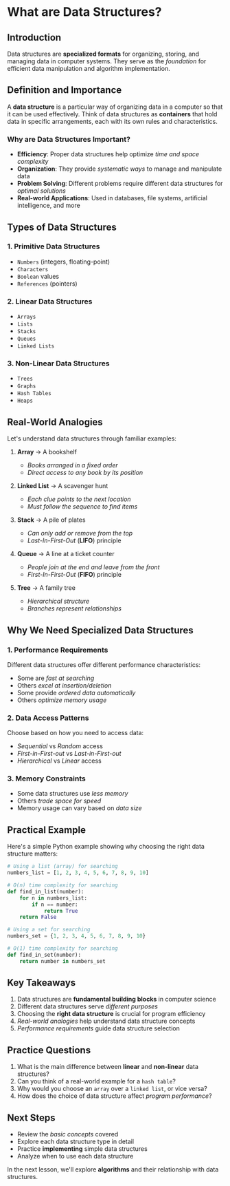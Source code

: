 # What are Data Structures?

## Introduction
Data structures are **specialized formats** for organizing, storing, and managing data in computer systems. They serve as the *foundation* for efficient data manipulation and algorithm implementation.

## Definition and Importance
A **data structure** is a particular way of organizing data in a computer so that it can be used effectively. Think of data structures as **containers** that hold data in specific arrangements, each with its own rules and characteristics.

### Why are Data Structures Important?
- **Efficiency**: Proper data structures help optimize *time and space complexity*
- **Organization**: They provide *systematic ways* to manage and manipulate data
- **Problem Solving**: Different problems require different data structures for *optimal solutions*
- **Real-world Applications**: Used in databases, file systems, artificial intelligence, and more

## Types of Data Structures

### 1. Primitive Data Structures
- `Numbers` (integers, floating-point)
- `Characters`
- `Boolean` values
- `References` (pointers)

### 2. Linear Data Structures
- `Arrays`
- `Lists`
- `Stacks`
- `Queues`
- `Linked Lists`

### 3. Non-Linear Data Structures
- `Trees`
- `Graphs`
- `Hash Tables`
- `Heaps`

## Real-World Analogies

Let's understand data structures through familiar examples:

1. **Array** → A bookshelf
   - *Books arranged in a fixed order*
   - *Direct access to any book by its position*

2. **Linked List** → A scavenger hunt
   - *Each clue points to the next location*
   - *Must follow the sequence to find items*

3. **Stack** → A pile of plates
   - *Can only add or remove from the top*
   - *Last-In-First-Out* (**LIFO**) principle

4. **Queue** → A line at a ticket counter
   - *People join at the end and leave from the front*
   - *First-In-First-Out* (**FIFO**) principle

5. **Tree** → A family tree
   - *Hierarchical structure*
   - *Branches represent relationships*

## Why We Need Specialized Data Structures

### 1. Performance Requirements
Different data structures offer different performance characteristics:
- Some are *fast at searching*
- Others *excel at insertion/deletion*
- Some provide *ordered data automatically*
- Others *optimize memory usage*

### 2. Data Access Patterns
Choose based on how you need to access data:
- *Sequential* vs *Random* access
- *First-in-First-out* vs *Last-in-First-out*
- *Hierarchical* vs *Linear* access

### 3. Memory Constraints
- Some data structures use *less memory*
- Others *trade space for speed*
- Memory usage can vary based on *data size*

## Practical Example

Here's a simple Python example showing why choosing the right data structure matters:

```python
# Using a list (array) for searching
numbers_list = [1, 2, 3, 4, 5, 6, 7, 8, 9, 10]

# O(n) time complexity for searching
def find_in_list(number):
    for n in numbers_list:
        if n == number:
            return True
    return False

# Using a set for searching
numbers_set = {1, 2, 3, 4, 5, 6, 7, 8, 9, 10}

# O(1) time complexity for searching
def find_in_set(number):
    return number in numbers_set
```

## Key Takeaways

1. Data structures are **fundamental building blocks** in computer science
2. Different data structures serve *different purposes*
3. Choosing the **right data structure** is crucial for program efficiency
4. *Real-world analogies* help understand data structure concepts
5. *Performance requirements* guide data structure selection

## Practice Questions

1. What is the main difference between **linear** and **non-linear** data structures?
2. Can you think of a real-world example for a `hash table`?
3. Why would you choose an `array` over a `linked list`, or vice versa?
4. How does the choice of data structure affect *program performance*?

## Next Steps
- Review the *basic concepts* covered
- Explore each data structure type in detail
- Practice **implementing** simple data structures
- Analyze when to use each data structure

In the next lesson, we'll explore **algorithms** and their relationship with data structures.